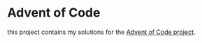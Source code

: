 # Advent of Code

this project contains my solutions for the [Advent of Code project](https://adventofcode.com).
